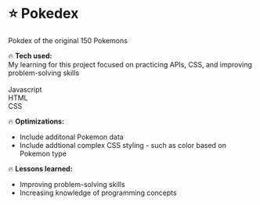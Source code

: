 # ⭐ Pokedex

Pokdex of the original 150 Pokemons

🔥 <strong>Tech used:</strong> <br>
My learning for this project focused on practicing APIs, CSS, and improving problem-solving skills
<br> <br>
Javascript<br>
HTML <br>
CSS

🔥 <strong>Optimizations:</strong> <br>
- Include additonal Pokemon data
- Include addtional complex CSS styling - such as color based on Pokemon type 

🔥 <strong>Lessons learned:</strong> 
- Improving problem-solving skills<br>
- Increasing knowledge of programming concepts<br>
